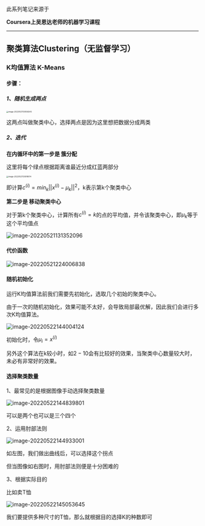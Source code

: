 此系列笔记来源于

**Coursera上吴恩达老师的机器学习课程**

****

## 聚类算法Clustering（无监督学习）

### K均值算法 K-Means

#### 步骤：

##### 1、随机生成两点

<img src="https://img2022.cnblogs.com/blog/1754203/202205/1754203-20220521130559159-685068128.png" alt="image-20220521130558243" style="zoom: 33%;" />

这两点叫做聚类中心，选择两点是因为这里想把数据分成两类

##### 2、迭代

**在内循环中的第一步是 簇分配**

这里将每个绿点根据距离谁最近分成红蓝两部分

<img src="https://img2022.cnblogs.com/blog/1754203/202205/1754203-20220521130918811-634143424.png" alt="image-20220521130918014" style="zoom:33%;" />

即计算$c^{(i)}=min_k||x^{(i)}-\mu_k||^2$，k表示第k个聚类中心

**第二步是 移动聚类中心**

 对于第k个聚类中心，计算所有$c^{(i)}=k$的点的平均值，并令该聚类中心，即$\mu_k$等于这个平均值点

![image-20220521131352096](https://img2022.cnblogs.com/blog/1754203/202205/1754203-20220521131352873-1962762113.png)

#### 代价函数

![image-20220521224006838](https://img2022.cnblogs.com/blog/1754203/202205/1754203-20220521224006593-1754903513.png)

#### 随机初始化

运行K均值算法前我们需要先初始化，选取几个初始的聚类中心。

由于一次的随机初始化，效果可能不太好，会导致局部最优解，因此我们会进行多次K均值算法。

![image-20220522144004124](https://img2022.cnblogs.com/blog/1754203/202205/1754203-20220522144007677-1289630655.png)

初始化时，令$\mu_i=x^{(i)}$

另外这个算法在k较小时，如$2-10$会有比较好的效果，当聚类中心数量较大时，未必有非常好的效果。



#### 选择聚类数量

1、最常见的是根据图像手动选择聚类数量

![image-20220522144839801](https://img2022.cnblogs.com/blog/1754203/202205/1754203-20220522144843040-578849880.png)

可以是两个也可以是三个四个

2、运用肘部法则

![image-20220522144933001](https://img2022.cnblogs.com/blog/1754203/202205/1754203-20220522144939397-1952244125.png)

如左图，我们做出曲线后，可以选择这个拐点

但当图像如右图时，用肘部法则便是十分困难的

3、根据实际目的

比如卖T恤

![image-20220522145053645](https://img2022.cnblogs.com/blog/1754203/202205/1754203-20220522145058633-1813998834.png)

我们要提供多种尺寸的T恤，那么就根据目的选择K的种数即可

